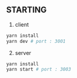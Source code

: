 ## STARTING

1. client

```bash
yarn install
yarn dev # port : 3001
```

2. server

```bash
yarn install
yarn start # port : 3003
```
